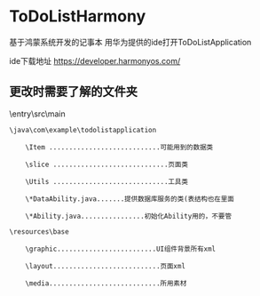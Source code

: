 # ToDoListHarmony
基于鸿蒙系统开发的记事本
用华为提供的ide打开ToDoListApplication

ide下载地址 https://developer.harmonyos.com/

## 更改时需要了解的文件夹

\entry\src\main

	\java\com\example\todolistapplication
 
		\Item ............................可能用到的数据类
  
		\slice .............................页面类
  
		\Utils .............................工具类
  
		\*DataAbility.java.......提供数据库服务的类(表结构也在里面
  
		\*Ability.java................初始化Ability用的，不要管 
  
	\resources\base
 
		\graphic.........................UI组件背景所有xml
  
		\layout...........................页面xml
  
		\media............................所用素材	
  
